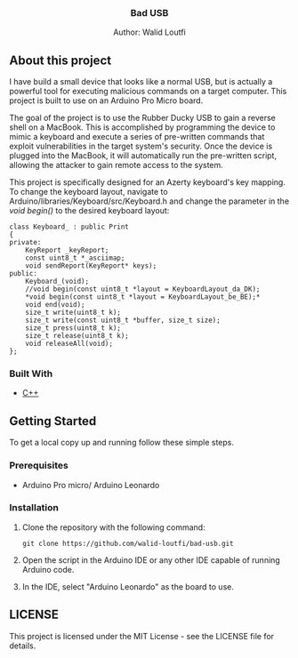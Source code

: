 <br />
<div align="center">
<h3 align="center">Bad USB</h3>
<p>Author: Walid Loutfi</p>
</div>

<!-- ABOUT THE PROJECT -->

## About this project
I have build a small device that looks like a normal USB, but is actually a powerful tool for executing malicious commands on a target computer. This project is built to use on an Arduino Pro Micro board.

The goal of the project is to use the Rubber Ducky USB to gain a reverse shell on a MacBook. This is accomplished by programming the device to mimic a keyboard and execute a series of pre-written commands that exploit vulnerabilities in the target system's security. Once the device is plugged into the MacBook, it will automatically run the pre-written script, allowing the attacker to gain remote access to the system. 

This project is specifically designed for an Azerty keyboard's key mapping. To change the keyboard layout, navigate to Arduino/libraries/Keyboard/src/Keyboard.h and change the parameter in the *void begin()* to the desired keyboard layout:
```console
class Keyboard_ : public Print
{
private:
    KeyReport _keyReport;
    const uint8_t *_asciimap;
    void sendReport(KeyReport* keys);
public:
    Keyboard_(void);
    //void begin(const uint8_t *layout = KeyboardLayout_da_DK);
    *void begin(const uint8_t *layout = KeyboardLayout_be_BE);*
    void end(void);
    size_t write(uint8_t k);
    size_t write(const uint8_t *buffer, size_t size);
    size_t press(uint8_t k);
    size_t release(uint8_t k);
    void releaseAll(void);
};
```

### Built With
* [C++](https://en.cppreference.com/w/)

<!-- GETTING STARTED -->
## Getting Started

To get a local copy up and running follow these simple steps.

### Prerequisites
* Arduino Pro micro/ Arduino Leonardo

### Installation
1. Clone the repository with the following command:
   ```console
   git clone https://github.com/walid-loutfi/bad-usb.git
   ```
   
2. Open the script in the Arduino IDE or any other IDE capable of running Arduino code.

3. In the IDE, select "Arduino Leonardo" as the board to use.

<!-- LICENSE -->
## LICENSE
This project is licensed under the MIT License - see the LICENSE file for details.